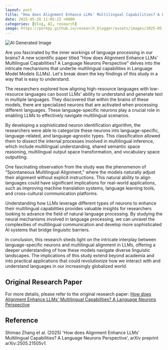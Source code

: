 ```yaml
---
layout: post
title: "How does Alignment Enhance LLMs' Multilingual Capabilities? A Language Neurons Perspective"
date: 2025-05-28 11:05:22 +0000
categories: [blog, AI, research]
image: https://porkpy.github.io/research_blogger/assets/images/2025-05-28-95a4152d.png
---
```

![AI Generated Image](https://porkpy.github.io/research_blogger/assets/images/2025-05-28-95a4152d.png)

Are you fascinated by the inner workings of language processing in our brains? A new scientific paper titled "How does Alignment Enhance LLMs' Multilingual Capabilities? A Language Neurons Perspective" delves into the intricate mechanisms that underlie multilingual capabilities in Language Model Models (LLMs). Let's break down the key findings of this study in a way that is easy to understand.

The researchers explored how aligning high-resource languages with low-resource languages can boost LLMs' ability to understand and generate text in multiple languages. They discovered that within the brains of these models, there are specialized neurons that are activated when processing different languages. These language-specific neurons play a crucial role in enabling LLMs to effectively navigate multilingual scenarios.

By developing a sophisticated neuron identification algorithm, the researchers were able to categorize these neurons into language-specific, language-related, and language-agnostic types. This classification allowed them to dissect the internal processes involved in multilingual inference, which include multilingual understanding, shared semantic space reasoning, multilingual output space transformation, and vocabulary space outputting.

One fascinating observation from the study was the phenomenon of "Spontaneous Multilingual Alignment," where the models naturally adjust their alignment without explicit instructions. This natural ability to align languages could have significant implications for real-world applications, such as improving machine translation systems, language learning tools, and cross-cultural communication platforms.

Understanding how LLMs leverage different types of neurons to enhance their multilingual capabilities provides valuable insights for researchers looking to advance the field of natural language processing. By studying the neural mechanisms involved in language processing, we can unravel the complexities of multilingual communication and develop more sophisticated AI systems that bridge linguistic barriers.

In conclusion, this research sheds light on the intricate interplay between language-specific neurons and multilingual alignment in LLMs, offering a deeper understanding of how these models navigate diverse linguistic landscapes. The implications of this study extend beyond academia and into practical applications that could revolutionize how we interact with and understand languages in our increasingly globalized world.

## Original Research Paper
For more details, please refer to the original research paper:
[How does Alignment Enhance LLMs' Multilingual Capabilities? A Language Neurons Perspective](http://arxiv.org/abs/2505.21505v1)

## Reference
Shimao Zhang et al. (2025) 'How does Alignment Enhance LLMs' Multilingual Capabilities? A Language Neurons Perspective', arXiv preprint arXiv:2505.21505v1.
